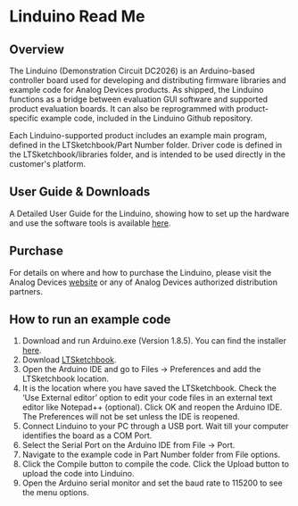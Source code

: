 # Linduino Read Me
## Overview ##
The Linduino (Demonstration Circuit DC2026) is an Arduino-based controller board used for developing and distributing firmware libraries and example code for Analog Devices products. As shipped, the Linduino functions as a bridge between evaluation GUI software and supported product evaluation boards. It can also be reprogrammed with product-specific example code, included in the Linduino Github repository.

Each Linduino-supported product includes an example main program, defined in the LTSketchbook/Part Number folder. Driver code is defined in the LTSketchbook/libraries folder, and is intended to be used directly in the customer's platform. 

## User Guide & Downloads ##
A Detailed User Guide for the Linduino, showing how to set up the hardware and use the software tools is available [here](https://www.analog.com/en/design-center/evaluation-hardware-and-software/evaluation-boards-kits/dc2026c.html).

## Purchase ##
For details on where and how to purchase the Linduino, please visit the Analog Devices [website](https://www.analog.com/en/design-center/evaluation-hardware-and-software/evaluation-boards-kits/dc2026c.html#eb-buy) or any of Analog Devices authorized distribution partners.

## How to run an example code ##
1. Download and run Arduino.exe (Version 1.8.5). You can find the installer [here](https://www.arduino.cc/en/Main/Software). 
2. Download [LTSketchbook](https://www.analog.com/media/en/engineering-tools/design-tools/LTSketchbook.zip).
3. Open the Arduino IDE and go to Files → Preferences and add the LTSketchbook location. 
4. It is the location where you have saved the LTSketchbook. Check the ‘Use External editor’ option to edit your code files in an external text editor like Notepad++ (optional).
Click OK and reopen the Arduino IDE. The Preferences will not be set unless the IDE is reopened.
5. Connect Linduino to your PC through a USB port. Wait till your computer identifies the board as a COM Port.
6. Select the Serial Port on the Arduino IDE ­from File → Port. 
7. Navigate to the example code in Part Number folder from File options.
8. Click the Compile button to compile the code. Click the Upload button to upload the code into Linduino.
9. Open the Arduino serial monitor and set the baud rate to 115200 to see the menu options. 
